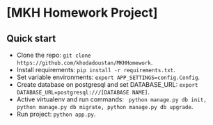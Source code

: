 # [MKH Homework Project]

## Quick start

- Clone the repo: `git clone https://github.com/khodadoustan/MKHHomework`.
- Install requirements: `pip install -r requirements.txt`.
- Set variable environments: `export APP_SETTINGS=config.Config`.
- Create database on postgresql and set DATABASE_URL: `export  DATABASE_URL=postgresql:///[DATABASE NAME]`.
- Active virtualenv and run
  commands: ` python manage.py db init, python manage.py db migrate, python manage.py db upgrade`.
- Run project: `python app.py`.